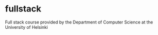 # fullstack
Full stack course provided by the Department of Computer Science at the University of Helsinki
